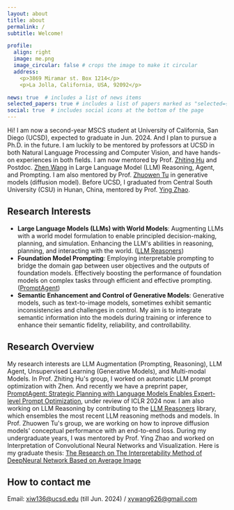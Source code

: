 ```yaml
---
layout: about
title: about
permalink: /
subtitle: Welcome!

profile:
  align: right
  image: me.png
  image_circular: false # crops the image to make it circular
  address: 
    <p>3869 Miramar st. Box 1214</p>
    <p>La Jolla, California, USA, 92092</p>

news: true  # includes a list of news items
selected_papers: true # includes a list of papers marked as "selected={true}"
social: true  # includes social icons at the bottom of the page
---
```


Hi! I am now a second-year MSCS student at University of California, San Diego (UCSD), expected to graduate in Jun. 2024. And I plan to pursue a Ph.D. in the future. I am luckily to be mentored by professors at UCSD in both Natural Language Processing and Computer Vision, and have hands-on experiences in both fields. I am now mentored by Prof. [Zhiting Hu](http://zhiting.ucsd.edu/) and Postdoc. [Zhen Wang](https://zhenwang9102.github.io/) in Large Language Model (LLM) Reasoning, Agent, and Prompting. I am also mentored by Prof. [Zhuowen Tu](https://pages.ucsd.edu/~ztu/) in generative models (diffusion model). Before UCSD, I graduated from Central South University (CSU) in Hunan, China, mentored by Prof. [Ying Zhao](https://faculty.csu.edu.cn/zhaoying). 

Research Interests
------
- **Large Language Models (LLMs) with World Models**: Augmenting LLMs with a world model formulation to enable principled decision-making, planning, and simulation. Enhancing the LLM's abilities in reasoning, planning, and interacting with the world. ([LLM Reasoners](https://www.llm-reasoners.net/))
- **Foundation Model Prompting**: Employing interpretable prompting to bridge the domain gap between user objectives and the outputs of foundation models. Effectively boosting the performance of foundation models on complex tasks through efficient and effective prompting. ([PromptAgent](https://arxiv.org/abs/2310.16427))
- **Semantic Enhancement and Control of Generative Models**: Generative models, such as text-to-image models, sometimes exhibit semantic inconsistencies and challenges in control. My aim is to integrate semantic information into the models during training or inference to enhance their semantic fidelity, reliability, and controllability.

Research Overview
------
My research interests are LLM Augmentation (Prompting, Reasoning), LLM Agent, Unsupervised Learning (Generative Models), and Multi-modal Models. In Prof. Zhiting Hu's group, I worked on automatic LLM prompt optimization with Zhen. And recently we have a preprint paper, [PromptAgent: Strategic Planning with Language Models Enables Expert-level Prompt Optimization](https://arxiv.org/abs/2310.16427), under review of ICLR 2024 now. I am also working on LLM Reasoning by contributing to the [LLM Reasoners](https://www.llm-reasoners.net/) library, which ensembles the most recent LLM reasoning methods and models. In Prof. Zhuowen Tu's group, we are working on how to inprove diffusion models' conceptual performance with an end-to-end loss. During my undergraduate years, I was mentored by Prof. Ying Zhao and worked on Interpretation of Convolutional Neural Networks and Visualization. Here is my graduate thesis: [The Research on The Interpretability Method of DeepNeural Network Based on Average Image](assets\pdf\graduate_thesis.pdf)

How to contact me
------
Email: xiw136@ucsd.edu (till Jun. 2024) / xywang626@gmail.com

